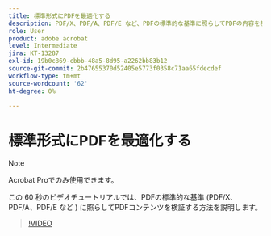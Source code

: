 ```yaml
---
title: 標準形式にPDFを最適化する
description: PDF/X、PDF/A、PDF/E など、PDFの標準的な基準に照らしてPDFの内容を検証する方法を説明します
role: User
product: adobe acrobat
level: Intermediate
jira: KT-13287
exl-id: 19b0c869-cbbb-48a5-8d95-a2262bb83b12
source-git-commit: 2b47655370d52405e5773f0358c71aa65fdecdef
workflow-type: tm+mt
source-wordcount: '62'
ht-degree: 0%

---
```


# 標準形式にPDFを最適化する

>[!NOTE]
>
>Acrobat Proでのみ使用できます。

この 60 秒のビデオチュートリアルでは、PDFの標準的な基準 (PDF/X、PDF/A、PDF/E など ) に照らしてPDFコンテンツを検証する方法を説明します。

>[!VIDEO](https://video.tv.adobe.com/v/3409906?quality=12&learn=on&hidetitle=true)
